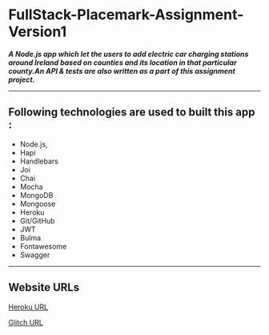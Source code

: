 # FullStack-Placemark-Assignment-Version1

***A Node.js app which let the users to add electric car charging stations around Ireland based on counties and its location in that particular county.An API & tests are also written as a part of this assignment project.***

---
## Following technologies are used to built this app :

- Node.js,
- Hapi
- Handlebars
- Joi
- Chai
- Mocha
- MongoDB
- Mongoose
- Heroku
- Git/GitHub
- JWT
- Bulma
- Fontawesome
- Swagger

---

## Website URLs

[Heroku URL](https://pacific-tundra-14771.herokuapp.com/)

[Glitch URL](https://habitual-maroon-cushion.glitch.me)
